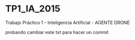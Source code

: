 ﻿# TP1_IA_2015
Trabajo Práctico 1 - Inteligencia Artificial - AGENTE DRONE

probando cambiar este txt para hacer un commit